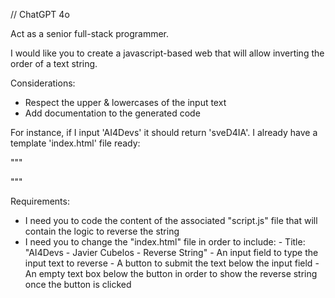 // ChatGPT 4o

Act as a senior full-stack programmer.

I would like you to create a javascript-based web that will allow inverting the order of a text string.

Considerations:
- Respect the upper & lowercases of the input text
- Add documentation to the generated code

For instance, if I input 'AI4Devs' it should return 'sveD4IA'.
I already have a template 'index.html' file ready:

"""
<!DOCTYPE html>
<html lang="en">
<head>
    <meta charset="UTF-8">
    <meta name="viewport" content="width=device-width, initial-scale=1.0">
    <title>Reverse String</title>
</head>
<body>
<script src="script.js"></script>
</body>
</html>
"""

Requirements:
- I need you to code the content of the associated "script.js" file that will contain the logic to reverse the string
- I need you to change the "index.html" file in order to include:
      - Title: "AI4Devs - Javier Cubelos - Reverse String"
      - An input field to type the input text to reverse
      - A button to submit the text below the input field
      - An empty text box below the button in order to show the reverse string once the button is clicked
